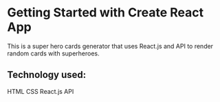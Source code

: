 # Getting Started with Create React App
This is a super hero cards generator that uses React.js and API to render random cards with superheroes.

## Technology used: 
HTML 
CSS
React.js
API

